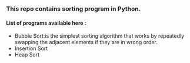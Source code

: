 ### This repo contains sorting program in Python.
#### List of programs available here :
 - Bubble Sort:is the simplest sorting algorithm that works by repeatedly swapping the adjacent elements if they are in wrong order.
 - Insertion Sort
 - Heap Sort
